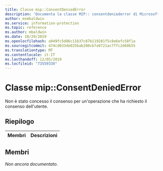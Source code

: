```yaml
---
title: Classe mip::ConsentDeniedError
description: 'Documenta la classe MIP:: consentdeniederror di Microsoft Information Protection (MIP) SDK.'
author: msmbaldwin
ms.service: information-protection
ms.topic: reference
ms.author: mbaldwin
ms.date: 10/29/2019
ms.openlocfilehash: a949fc5d86c11b37c87b119281f5c8e6efc58f1a
ms.sourcegitcommit: 474cd033de025bab280cb7a9721ac7ffc2d60b55
ms.translationtype: MT
ms.contentlocale: it-IT
ms.lasthandoff: 12/05/2019
ms.locfileid: "73559338"
---
```

# <a name="class-mipconsentdeniederror"></a>Classe mip::ConsentDeniedError 
Non è stato concesso il consenso per un'operazione che ha richiesto il consenso dell'utente.
  
## <a name="summary"></a>Riepilogo
 Membri                        | Descrizioni                                
--------------------------------|---------------------------------------------
  
## <a name="members"></a>Membri
_Non ancora documentato._
